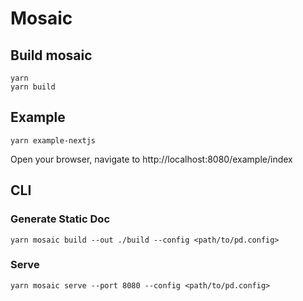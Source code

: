 # Mosaic

## Build mosaic

```
yarn
yarn build
```

## Example

`yarn example-nextjs`

Open your browser, navigate to http://localhost:8080/example/index

## CLI

### Generate Static Doc

`yarn mosaic build --out ./build --config <path/to/pd.config>`

### Serve

`yarn mosaic serve --port 8080 --config <path/to/pd.config>`
